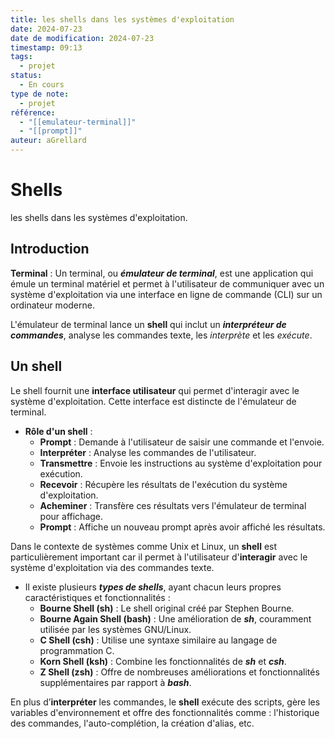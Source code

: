 ```yaml
---
title: les shells dans les systèmes d'exploitation
date: 2024-07-23
date de modification: 2024-07-23
timestamp: 09:13
tags:
  - projet
status:
  - En cours
type de note:
  - projet
référence:
  - "[[emulateur-terminal]]"
  - "[[prompt]]"
auteur: aGrellard
---
```


# Shells

les shells dans les systèmes d'exploitation.

## Introduction

**Terminal** : Un terminal, ou ***émulateur de terminal***, est une application qui émule un terminal matériel et permet à l'utilisateur de communiquer avec un système d'exploitation via une interface en ligne de commande (CLI) sur un ordinateur moderne. 

L'émulateur de terminal lance un **shell** qui inclut un ***interpréteur de commandes***, analyse les commandes texte, les *interprète* et les *exécute*. 

## Un shell

Le shell fournit une **interface utilisateur** qui permet d'interagir avec le système d'exploitation. Cette interface est distincte de l'émulateur de terminal.

- **Rôle d'un shell** :
	- **Prompt** : Demande à l'utilisateur de saisir une commande et l'envoie.
	- **Interpréter** : Analyse les commandes de l'utilisateur.
	- **Transmettre** : Envoie les instructions au système d'exploitation pour exécution.
	- **Recevoir** : Récupère les résultats de l'exécution du système d'exploitation.
	- **Acheminer** : Transfère ces résultats vers l'émulateur de terminal pour affichage.
	- **Prompt** : Affiche un nouveau prompt après avoir affiché les résultats.

Dans le contexte de systèmes comme Unix et Linux, un **shell** est particulièrement important car il permet à l'utilisateur d'**interagir** avec le système d'exploitation via des commandes texte.

- Il existe plusieurs ***types de shells***, ayant chacun leurs propres caractéristiques et fonctionnalités :
	- **Bourne Shell (sh)** : Le shell original créé par Stephen Bourne.
	- **Bourne Again Shell (bash)** : Une amélioration de ***sh***, couramment utilisée par les systèmes GNU/Linux. 
	- **C Shell (csh)** : Utilise une syntaxe similaire au langage de programmation C.
	- **Korn Shell (ksh)** : Combine les fonctionnalités de ***sh*** et ***csh***.
	- **Z Shell (zsh)** : Offre de nombreuses améliorations et fonctionnalités supplémentaires par rapport à ***bash***.

En plus d’**interpréter** les commandes, le **shell** exécute des scripts, gère les variables d'environnement et offre des fonctionnalités comme : l'historique des commandes, l'auto-complétion, la création d'alias, etc.







